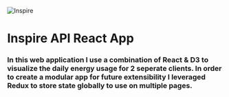 ![Inspire](https://raw.githubusercontent.com/tmoreton/inspire/master/src/img/logo.svg)

# Inspire API React App

### In this web application I use a combination of React & D3 to visualize the daily energy usage for 2 seperate clients. In order to create a modular app for future extensibility I leveraged Redux to store state globally to use on multiple pages.
